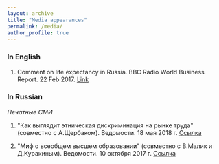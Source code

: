 ```yaml
---
layout: archive
title: "Media appearances"
permalink: /media/
author_profile: true
---
```


### In English

1. Comment on life expectancy in Russia. BBC Radio World Business Report. 22 Feb 2017. [Link](https://www.bbc.co.uk/programmes/p04tqphc)

### In Russian

*Печатные СМИ*

1. "Как выглядит этническая дискриминация на рынке труда" (совместно с А.Щербаком). Ведомости. 18 мая 2018 г. [Ссылка](https://www.vedomosti.ru/opinion/articles/2018/05/18/769904-etnicheskaya-diskriminatsiya)

2. "Миф о всеобщем высшем образовании" (совместно с В.Малик и Д.Куракиным). Ведомости. 10 октября 2017 г. [Ссылка](https://www.vedomosti.ru/opinion/articles/2017/10/10/737202-mif-o-vseobschem-visshem)

